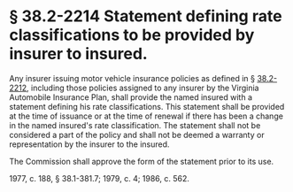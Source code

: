 # § 38.2-2214 Statement defining rate classifications to be provided by insurer to insured.

<p>Any insurer issuing motor vehicle insurance policies as defined in § <a href='http://law.lis.virginia.gov/vacode/38.2-2212/'>38.2-2212</a>, including those policies assigned to any insurer by the Virginia Automobile Insurance Plan, shall provide the named insured with a statement defining his rate classifications. This statement shall be provided at the time of issuance or at the time of renewal if there has been a change in the named insured's rate classification. The statement shall not be considered a part of the policy and shall not be deemed a warranty or representation by the insurer to the insured.</p><p>The Commission shall approve the form of the statement prior to its use.</p><p>1977, c. 188, § 38.1-381.7; 1979, c. 4; 1986, c. 562.</p>